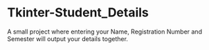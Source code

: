 # Tkinter-Student_Details
A small project where entering your Name, Registration Number and Semester will output your details together.
